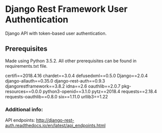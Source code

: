 # Django Rest Framework User Authentication

Django API with token-based user authentication.

## Prerequisites
Made using Python 3.5.2. 
All other prerequisites can be found in requirements.txt file.

certifi==2018.4.16
chardet==3.0.4
defusedxml==0.5.0
Django==2.0.4
django-allauth==0.35.0
django-rest-auth==0.9.3
djangorestframework==3.8.2
idna==2.6
oauthlib==2.0.7
pkg-resources==0.0.0
python3-openid==3.1.0
pytz==2018.4
requests==2.18.4
requests-oauthlib==0.8.0
six==1.11.0
urllib3==1.22


### Additional info:

API endpoints:
http://django-rest-auth.readthedocs.io/en/latest/api_endpoints.html
